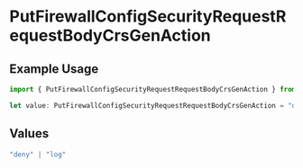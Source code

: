 # PutFirewallConfigSecurityRequestRequestBodyCrsGenAction

## Example Usage

```typescript
import { PutFirewallConfigSecurityRequestRequestBodyCrsGenAction } from "@vercel/sdk/models/putfirewallconfigop.js";

let value: PutFirewallConfigSecurityRequestRequestBodyCrsGenAction = "deny";
```

## Values

```typescript
"deny" | "log"
```
